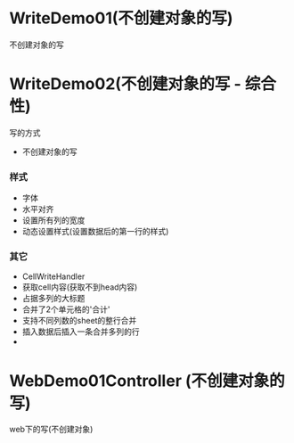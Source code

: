 # WriteDemo01(不创建对象的写)

不创建对象的写

# WriteDemo02(不创建对象的写 - 综合性)

写的方式

- 不创建对象的写

### 样式

- 字体
- 水平对齐
- 设置所有列的宽度
- 动态设置样式(设置数据后的第一行的样式)

### 其它

- CellWriteHandler
- 获取cell内容(获取不到head内容)
- 占据多列的大标题
- 合并了2个单元格的'合计'
- 支持不同列数的sheet的整行合并
- 插入数据后插入一条合并多列的行
- 

# WebDemo01Controller (不创建对象的写)

web下的写(不创建对象)
